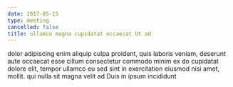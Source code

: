 ```yaml
---
date: 2017-05-15
type: meeting
cancelled: false
title: ullamco magna cupidatat occaecat Ut ad
---
```

dolor adipiscing enim aliquip culpa proident, quis laboris veniam, deserunt aute occaecat esse cillum consectetur commodo minim ex do cupidatat dolore elit, tempor ullamco eu sed sint in exercitation eiusmod nisi amet, mollit. qui nulla sit magna velit ad Duis in ipsum incididunt